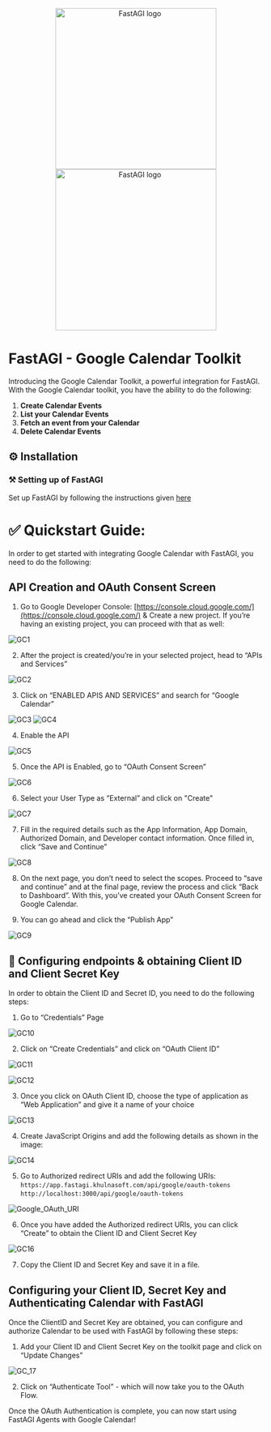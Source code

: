 <p align="center">
  <a href="https://fastagi.khulnasoft.com//#gh-light-mode-only">
    <img src="https://fastagi.khulnasoft.com/wp-content/uploads/2023/05/Logo-dark.svg" width="318px" alt="FastAGI logo" />
  </a>
  <a href="https://fastagi.khulnasoft.com//#gh-dark-mode-only">
    <img src="https://fastagi.khulnasoft.com/wp-content/uploads/2023/05/Logo-light.svg" width="318px" alt="FastAGI logo" />
  </a>
</p>

# FastAGI - Google Calendar Toolkit

Introducing the Google Calendar Toolkit, a powerful integration for FastAGI. With the Google Calendar toolkit, you have the ability to do the following:

1. **Create Calendar Events**
2. **List your Calendar Events**
3. **Fetch an event from your Calendar**
4. **Delete Calendar Events**

## ⚙️ Installation

### ⚒️ Setting up of FastAGI

Set up FastAGI by following the instructions given [here](https://github.com/KhulnaSoft/FastAGI/blob/main/README.MD)

# ✅ Quickstart Guide:

In order to get started with integrating Google Calendar with FastAGI, you need to do the following:

## API Creation and OAuth Consent Screen

1. Go to Google Developer Console:
[https://console.cloud.google.com/](https://console.cloud.google.com/) & Create a new project. If you’re having an existing project, you can proceed with that as well:

![GC1](https://github.com/KhulnaSoft/FastAGI/assets/133874957/9cd9040c-84ac-425b-8aa2-2cf6ea33fd43)

2. After the project is created/you’re in your selected project, head to “APIs and Services”

![GC2](https://github.com/KhulnaSoft/FastAGI/assets/133874957/18763990-5cd2-476d-8b41-ce195e218bd2)

3. Click on “ENABLED APIS AND SERVICES” and search for “Google Calendar”

![GC3](https://github.com/KhulnaSoft/FastAGI/assets/133874957/b88fcf5d-793d-4add-af98-ef8457239b03)
![GC4](https://github.com/KhulnaSoft/FastAGI/assets/133874957/35480885-7b2e-4bb6-842b-68a00117b02d)

4. Enable the API
   
![GC5](https://github.com/KhulnaSoft/FastAGI/assets/133874957/ad0dbec0-0177-484a-985d-c8c7f48fe667)

5. Once the API is Enabled, go to “OAuth Consent Screen” 

![GC6](https://github.com/KhulnaSoft/FastAGI/assets/133874957/b0eb2e92-b837-4d46-82fc-5c392529c676)

6. Select your User Type as “External” and click on "Create"

![GC7](https://github.com/KhulnaSoft/FastAGI/assets/133874957/866553cd-d670-4dea-988b-222ca4577b71)

7. Fill in the required details such as the App Information, App Domain, Authorized Domain, and Developer contact information. Once filled in, click “Save and Continue” 

![GC8](https://github.com/KhulnaSoft/FastAGI/assets/133874957/d06b0f19-8a3c-4d61-b03a-c15a8df678da)

8. On the next page, you don’t need to select the scopes. Proceed to “save and continue” and at the final page, review the process and click “Back to Dashboard”.  With this, you’ve created your OAuth Consent Screen for Google Calendar.
   
9. You can go ahead and click the “Publish App” 

![GC9](https://github.com/KhulnaSoft/FastAGI/assets/133874957/5f75c29b-90fa-4879-bc32-0373f748e0dd)

## 🔧 Configuring endpoints & obtaining Client ID and Client Secret Key

In order to obtain the Client ID and Secret ID, you need to do the following steps: 

1. Go to “Credentials” Page

![GC10](https://github.com/KhulnaSoft/FastAGI/assets/133874957/4a28b0fe-9fd4-444f-8456-f07cf9df5f45)

2. Click on “Create Credentials” and click on “OAuth Client ID”

![GC11](https://github.com/KhulnaSoft/FastAGI/assets/133874957/389dc30a-0468-48a2-8056-1dd989e3021c)

![GC12](https://github.com/KhulnaSoft/FastAGI/assets/133874957/7798d795-1773-4b3f-b955-6bf93f827613)

3. Once you click on OAuth Client ID, choose the type of application as “Web Application” and give it a name of your choice

![GC13](https://github.com/KhulnaSoft/FastAGI/assets/133874957/ee171a3c-2036-4969-a1d0-2af4d7b4010f)

4. Create JavaScript Origins and add the following details as shown in the image: 

![GC14](https://github.com/KhulnaSoft/FastAGI/assets/133874957/d2292b25-ce32-4d3d-903c-1ca9341163fb)

5. Go to Authorized redirect URIs and add the following URIs: 
`https://app.fastagi.khulnasoft.com/api/google/oauth-tokens`
`http://localhost:3000/api/google/oauth-tokens`

![Google_OAuth_URI](https://github.com/Phoenix2809/FastAGI/assets/133874957/9f7bd411-7173-4550-9bfd-0f3cf95dad54)

6. Once you have added the Authorized redirect URIs, you can click “Create” to obtain the Client ID and Client Secret Key

![GC16](https://github.com/KhulnaSoft/FastAGI/assets/133874957/46c106aa-2ad6-470c-bbd5-c1c1a4f64205)

7. Copy the Client ID and Secret Key and save it in a file. 

## Configuring your Client ID, Secret Key and Authenticating Calendar with FastAGI

Once the ClientID and Secret Key are obtained, you can configure and authorize Calendar to be used with FastAGI by following these steps: 

1. Add your Client ID and Client Secret Key on the toolkit page and click on “Update Changes”

![GC_17](https://github.com/KhulnaSoft/FastAGI/assets/133874957/911f57b7-c977-45d6-bcaf-ee77430e8628)

2. Click on “Authenticate Tool” - which will now take you to the OAuth Flow. 

Once the OAuth Authentication is complete, you can now start using FastAGI Agents with Google Calendar!
